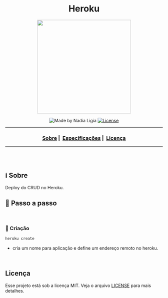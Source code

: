 <h1 align="center">Heroku</h1>
<p align="center">
  <img src="../../assets/logo.jpeg" width="300" heigth="300">
</p>

<p align="center">
  <img alt="Made by Nadia Ligia" src="https://img.shields.io/badge/made%20by-Nadia%20Ligia-informational">
  
  <a href="license.md">
  <img alt="License" src="https://img.shields.io/badge/License-MIT-informational">
  </a>
</p>

___

<h3 align="center">
  <a href="#information_source-sobre">Sobre</a>&nbsp;|&nbsp;
  <a href="#book-especificações">Especificações</a>&nbsp;|&nbsp;
  <a href="#licença">Licença</a>
</h3>

___

<br>
<br>

## ℹ️ Sobre

Deploy do CRUD no Heroku.

## 📖 Passo a passo

<br>

### 📌 Criação

```bash
heroku create
```

- cria um nome para aplicação e define um endereço remoto no heroku.


<br>

## Licença 
Esse projeto está sob a licença MIT. Veja o arquivo [LICENSE](../../LICENSE) para mais detalhes.